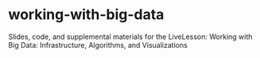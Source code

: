 working-with-big-data
=====================

Slides, code, and supplemental materials for the LiveLesson: Working with Big Data: Infrastructure, Algorithms, and Visualizations